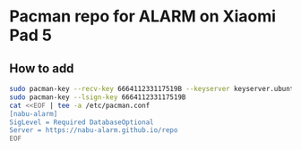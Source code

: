 # Pacman repo for ALARM on Xiaomi Pad 5

## How to add

```bash
sudo pacman-key --recv-key 666411233117519B --keyserver keyserver.ubuntu.com
sudo pacman-key --lsign-key 666411233117519B
cat <<EOF | tee -a /etc/pacman.conf
[nabu-alarm]
SigLevel = Required DatabaseOptional
Server = https://nabu-alarm.github.io/repo
EOF
```
